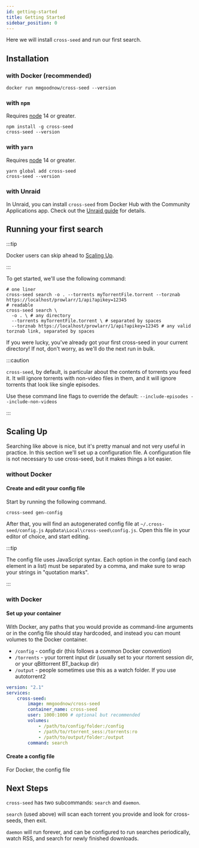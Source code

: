 ```yaml
---
id: getting-started
title: Getting Started
sidebar_position: 0
---
```


Here we will install `cross-seed` and run our first search.

## Installation

### with Docker (recommended)

```
docker run mmgoodnow/cross-seed --version
```

### with `npm`

Requires [node](https://nodejs.org/en/download/) 14 or greater.

```shell
npm install -g cross-seed
cross-seed --version
```

### with `yarn`

Requires [node](https://nodejs.org/en/download/) 14 or greater.

```shell
yarn global add cross-seed
cross-seed --version
```

### with Unraid

In Unraid, you can install `cross-seed` from Docker Hub with the Community
Applications app. Check out the [Unraid guide](../recipes/Unraid) for details.

## Running your first search

:::tip

Docker users can skip ahead to [Scaling Up](#scaling-up).

:::

To get started, we'll use the following command:

```shell
# one liner
cross-seed search -o . --torrents myTorrentFile.torrent --torznab https://localhost/prowlarr/1/api?apikey=12345
# readable
cross-seed search \
  -o . \ # any directory
  --torrents myTorrentFile.torrent \ # separated by spaces
  --torznab https://localhost/prowlarr/1/api?apikey=12345 # any valid torznab link, separated by spaces
```

If you were lucky, you've already got your first cross-seed in your current
directory! If not, don't worry, as we'll do the next run in bulk.

:::caution

`cross-seed`, by default, is particular about the contents of torrents you feed
it. It will ignore torrents with non-video files in them, and it will ignore
torrents that look like single episodes.

Use these command line flags to override the default:
`--include-episodes --include-non-videos`

:::

## Scaling Up

Searching like above is nice, but it's pretty manual and not very useful in
practice. In this section we'll set up a configuration file. A configuration
file is not necessary to use cross-seed, but it makes things a lot easier.

### without Docker

#### Create and edit your config file

Start by running the following command.

```shell
cross-seed gen-config
```

After that, you will find an autogenerated config file at
`~/.cross-seed/config.js` `AppData\Local\cross-seed\config.js`. Open this file
in your editor of choice, and start editing.

:::tip

The config file uses JavaScript syntax. Each option in the config (and each
element in a list) must be separated by a comma, and make sure to wrap your
strings in "quotation marks".

:::

### with Docker

#### Set up your container

With Docker, any paths that you would provide as command-line arguments or in
the config file should stay hardcoded, and instead you can mount volumes to the
Docker container.

-   `/config` - config dir (this follows a common Docker convention)
-   `/torrents` - your torrent input dir (usually set to your rtorrent session
    dir, or your qBittorrent BT_backup dir)
-   `/output` - people sometimes use this as a watch folder. If you use
    autotorrent2

```yaml
version: "2.1"
services:
    cross-seed:
        image: mmgoodnow/cross-seed
        container_name: cross-seed
        user: 1000:1000 # optional but recommended
        volumes:
            - /path/to/config/folder:/config
            - /path/to/rtorrent_sess:/torrents:ro
            - /path/to/output/folder:/output
        command: search
```

#### Create a config file

For Docker, the config file

## Next Steps

`cross-seed` has two subcommands: `search` and `daemon`.

`search` (used above) will scan each torrent you provide and look for
cross-seeds, then exit.

`daemon` will run forever, and can be configured to run searches periodically,
watch RSS, and search for newly finished downloads.
